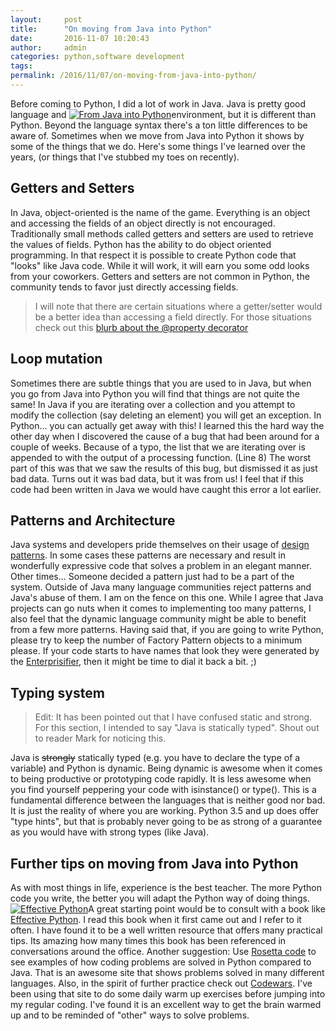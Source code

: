 ```yaml
---
layout:     post
title:      "On moving from Java into Python"
date:       2016-11-07 10:20:43
author:     admin
categories: python,software development
tags:  
permalink: /2016/11/07/on-moving-from-java-into-python/
---
```

Before coming to Python, I did a lot of work in Java. Java is pretty good language and [![From Java into Python](https://ironboundsoftware.com/blog-imgs/uploads/2016/11/imageedit_12_9004307411.gif)](https://ironboundsoftware.com/blog-imgs/uploads/2016/11/imageedit_12_9004307411.gif)environment, but it is different than Python. Beyond the language syntax there's a ton little differences to be aware of. Sometimes when we move from Java into Python it shows by some of the things that we do. Here's some things I've learned over the years, (or things that I've stubbed my toes on recently).

## Getters and Setters

In Java, object-oriented is the name of the game. Everything is an object and accessing the fields of an object directly is not encouraged. Traditionally small methods called getters and setters are used to retrieve the values of fields. Python has the ability to do object oriented programming. In that respect it is possible to create Python code that "looks" like Java code. While it will work, it will earn you some odd looks from your coworkers. Getters and setters are not common in Python, the community tends to favor just directly accessing fields. 

> I will note that there are certain situations where a getter/setter would be a better idea than accessing a field directly. For those situations check out this [blurb about the @property decorator](https://stackoverflow.com/questions/6618002/python-property-versus-getters-and-setters#6618176)

## Loop mutation

Sometimes there are subtle things that you are used to in Java, but when you go from Java into Python you will find that things are not quite the same! In Java if you are iterating over a collection and you attempt to modify the collection (say deleting an element) you will get an exception. In Python... you can actually get away with this! I learned this the hard way the other day when I discovered the cause of a bug that had been around for a couple of weeks.  Because of a typo, the list that we are iterating over is appended to with the output of a processing function. (Line 8) The worst part of this was that we saw the results of this bug, but dismissed it as just bad data. Turns out it was bad data, but it was from us! I feel that if this code had been written in Java we would have caught this error a lot earlier. 

## Patterns and Architecture

Java systems and developers pride themselves on their usage of [design patterns](http://amzn.to/2gpIQZp). In some cases these patterns are necessary and result in wonderfully expressive code that solves a problem in an elegant manner. Other times... Someone decided a pattern just had to be a part of the system. Outside of Java many language communities reject patterns and Java's abuse of them. I am on the fence on this one. While I agree that Java projects can go nuts when it comes to implementing too many patterns, I also feel that the dynamic language community might be able to benefit from a few more patterns. Having said that, if you are going to write Python, please try to keep the number of Factory Pattern objects to a minimum please. If your code starts to have names that look they were generated by the [Enterprisifier](http://projects.haykranen.nl/java/), then it might be time to dial it back a bit. ;) 

## Typing system

> Edit: It has been pointed out that I have confused static and strong. For this section, I intended to say "Java is statically typed". Shout out to reader Mark for noticing this.

Java is ~~strongly~~ statically typed (e.g. you have to declare the type of a variable) and Python is dynamic. Being dynamic is awesome when it comes to being productive or prototyping code rapidly. It is less awesome when you find yourself peppering your code with isinstance() or type(). This is a fundamental difference between the languages that is neither good nor bad. It is just the reality of where you are working. Python 3.5 and up does offer "type hints", but that is probably never going to be as strong of a guarantee as you would have with strong types (like Java). 

## Further tips on moving from Java into Python

As with most things in life, experience is the best teacher. The more Python code you write, the better you will adapt the Python way of doing things. [![Effective Python](https://ironboundsoftware.com/blog-imgs/uploads/2016/11/51G2L3Ghp5L._SX322_BO1204203200_-e1478379702469.jpg)](http://amzn.to/2gpMy59)A great starting point would be to consult with a book like [Effective Python](http://amzn.to/2gpMy59). I read this book when it first came out and I refer to it often. I have found it to be a well written resource that offers many practical tips. Its amazing how many times this book has been referenced in conversations around the office. Another suggestion: Use [Rosetta code](http://rosettacode.org/wiki/Rosetta_Code) to see examples of how coding problems are solved in Python compared to Java. That is an awesome site that shows problems solved in many different languages. Also, in the spirit of further practice check out [Codewars](https://www.codewars.com/kata). I've been using that site to do some daily warm up exercises before jumping into my regular coding. I've found it is an excellent way to get the brain warmed up and to be reminded of "other" ways to solve problems.
